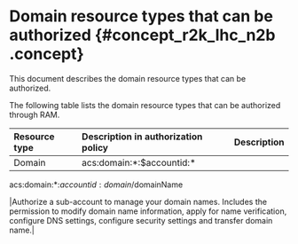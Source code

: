 # Domain resource types that can be authorized {#concept_r2k_lhc_n2b .concept}

This document describes the domain resource types that can be authorized.

The following table lists the domain resource types that can be authorized through RAM.

|Resource type|Description in authorization policy|Description|
|:------------|:----------------------------------|:----------|
|Domain| acs:domain:\*:$accountid:\*

 acs:domain:\*:$accountid:domain/$domainName

 |Authorize a sub-account to manage your domain names. Includes the permission to modify domain name information, apply for name verification, configure DNS settings, configure security settings and transfer domain name.|

